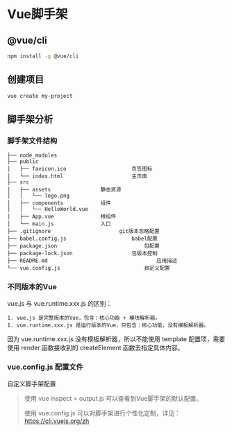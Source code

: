 # Vue脚手架



## @vue/cli

```sh
npm install -g @vue/cli
```



## 创建项目

```sh
vue create my-project
```





## 脚手架分析



### 脚手架文件结构

```
├── node_modules
├── public
│   ├── favicon.ico						页签图标
│   └── index.html						主页面
├── src
│   ├── assets                静态资源
│   │   └── logo.png
│   ├── components            组件
│   │   └── HelloWorld.vue
│   ├── App.vue               根组件
│   └── main.js               入口
├── .gitignore          			git版本忽略配置
├── babel.config.js						babel配置
├── package.json							包配置
├── package-lock.json					包版本控制
├── README.md									应用描述
└── vue.config.js							自定义配置
```



### 不同版本的Vue

vue.js 与 vue.runtime.xxx.js 的区别：

	1. vue.js 是完整版本的Vue，包含：核心功能 + 模块解析器。
	1. vue.runtime.xxx.js 是运行版本的Vue，只包含：核心功能，没有模板解析器。

因为 vue.runtime.xxx.js 没有模板解析器，所以不能使用 template 配置项，需要使用 render 函数接收到的 createElement 函数去指定具体内容。



### vue.config.js 配置文件

自定义脚手架配置

> 使用 vue inspect > output.js 可以查看到Vue脚手架的默认配置。
>
> 使用 vue.config.js 可以对脚手架进行个性化定制，详见：https://cli.vuejs.org/zh













